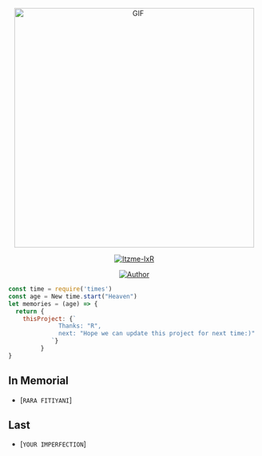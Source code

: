 <p align="center">
<img src="https://media4.giphy.com/media/jt7bAtEijhurm/giphy.gif" alt="GIF" width="480" height="480"/>
</p>
<p align="center">
<a href="#"><img title="Itzme-IxR" src="https://img.shields.io/badge/Itzme-IxR-green?colorA=%23ff0000&colorB=%23017e40&style=for-the-badge"></a>
</p>
<p align="center">
<a href="https://github.com/Itzme-IxR"><img title="Author" src="https://img.shields.io/badge/Author-Arra X Ichi-orange.svg?style=for-the-badge&logo=github"></a>
</p>


```js
const time = require('times') 
const age = New time.start("Heaven")
let memories = (age) => {
  return {
    thisProject: {`
              Thanks: "R", 
              next: "Hope we can update this project for next time:)"
            `}
         }
}
```


## In Memorial
* [`RARA FITIYANI`]


## Last

* [`YOUR IMPERFECTION`]
